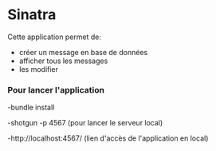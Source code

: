 <h1>Sinatra</h1>
<p>Cette application permet de:</p>
<ul>
	<li>créer un message en base de données</li>
	<li>afficher tous les messages</li>
	<li>les modifier</li>
</ul>
<h3>Pour lancer l'application</h3>
<p>-bundle install</p>
<p>-shotgun -p 4567 (pour lancer le serveur local)</p>
<p>-http://localhost:4567/ (lien d'accès de l'application en local)</p>